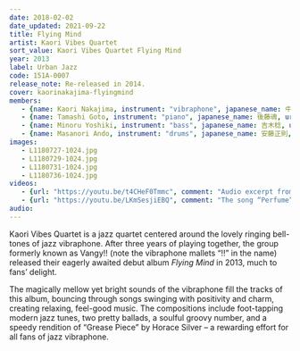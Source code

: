 ```yaml
---
date: 2018-02-02
date_updated: 2021-09-22
title: Flying Mind
artist: Kaori Vibes Quartet
sort_value: Kaori Vibes Quartet Flying Mind
year: 2013
label: Urban Jazz
code: 151A-0007
release_note: Re-released in 2014.
cover: kaorinakajima-flyingmind
members:
   - {name: Kaori Nakajima, instrument: "vibraphone", japanese_name: 中島香里, url: "http://kaorin.jazzman.club/"}
   - {name: Tamashi Goto, instrument: "piano", japanese_name: 後藤魂, url: "https://ameblo.jp/jazzsoul-tamapi/"}
   - {name: Minoru Yoshiki, instrument: "bass", japanese_name: 吉木稔, url: "https://yoshikiminoru.com/"}
   - {name: Masanori Ando, instrument: "drums", japanese_name: 安藤正則, url: "http://www.andomasanori.com/"}
images:
   - L1180727-1024.jpg
   - L1180729-1024.jpg
   - L1180731-1024.jpg
   - L1180736-1024.jpg
videos: 
   - {url: "https://youtu.be/t4CHeF0Tmmc", comment: "Audio excerpt from the opening track “Flying Mind”"}
   - {url: "https://youtu.be/LKmSesjiEBQ", comment: "The song “Perfume”, written by Kaori Nakajima and a highlight of the album, is performed here in a duo setting from 2015"}
audio:
---
```

Kaori Vibes Quartet is a jazz quartet centered around the lovely ringing bell-tones of jazz vibraphone. After three years of playing together, the group formerly known as Vangy!! (note the vibraphone mallets “!!” in the name) released their eagerly awaited debut album *Flying Mind* in 2013, much to fans’ delight.

The magically mellow yet bright sounds of the vibraphone fill the tracks of this album, bouncing through songs swinging with positivity and charm, creating relaxing, feel-good music. The compositions include foot-tapping modern jazz tunes, two pretty ballads, a soulful groovy number, and a speedy rendition of “Grease Piece” by Horace Silver – a rewarding effort for all fans of jazz vibraphone.









